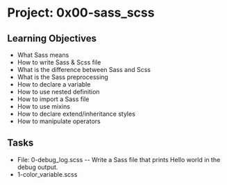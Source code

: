 # Project: 0x00-sass_scss

## Learning Objectives
+ What Sass means
+ How to write Sass & Scss file
+ What is the difference between Sass and Scss
+ What is the Sass preprocessing
+ How to declare a variable
+ How to use nested definition
+ How to import a Sass file
+ How to use mixins
+ How to declare extend/inheritance styles
+ How to manipulate operators

## Tasks
+ File: 0-debug_log.scss -- Write a Sass file that prints Hello world in the debug output.
+ 1-color_variable.scss
